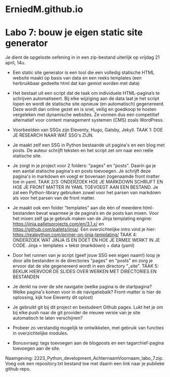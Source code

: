 # ErniedM.github.io

# Labo 7: bouw je eigen static site generator
Je dient de opgeloste oefening in in een zip-bestand uiterlijk op vrijdag 21 april, 14u. 

- Een static site generator is een tool die een volledig statische HTML website maakt op basis van data en een reeks templates (een herbruikbaar gedeelte html dat kan gemixt worden met data)

- Het bestaat uit een script dat de taak om individuele HTML-pagina’s te schrijven automatiseert. Bij elke wijziging aan de data laat je het script lopen en wordt de statische site opnieuw (en automatisch) gegenereerd. Deze wordt dan online gezet en is snel, veilig en goedkoop te hosten vergeleken met dynamische websites. Ze vormen dus een competitief alternatief voor content management systemen (CMS) zoals WordPress. 

- Voorbeelden van SSGs zijn Eleventy, Hugo, Gatsby, Jekyll. TAAK 1: DOE JE RESEARCH NAAR WAT SSG's ZIJN. 

- Je maakt zelf een SSG in Python bestaande uit pagina's en een blog met posts. De auteur schrijft teksten en het script zet om naar een reële statische site.

- Je zorgt in je project voor 2 folders: "pages" en  "posts". Daarin ga je een aantal statische pagina's en posts toevoegen. Je schrijft deze pagina's in markdown en voegt er bovenaan zogenaamde front matter toe in yaml. TAAK 2/3: ONDERZOEK HOE JE MARKDOWN SCHRIJFT EN HOE JE FRONT MATTER IN YAML TOEVOEGT AAN EEN BESTAND. Je zal een Python-library gebruiken zowel voor het parsen van markdown als voor het parsen van de front matter.

- Je maakt ook een folder "templates" aan die één of meerdere html-bestanden bevat waarmee je de pagina’s en de posts kan mixen. Voor het mixen zelf ga je gebruik maken van de Jinja templating engine: https://jinja.palletsprojects.com/en/3.1.x/ en https://github.com/pallets/jinja/. Een overzichtelijke intro vind je hier: https://realpython.com/primer-on-jinja-templating/ TAAK 4: ONDERZOEK WAT JINJA IS EN DOET EN HOE JE ERMEE WERKT IN JE CODE. Jinja = templates + tekst (markdown) + data (yaml)

- Door het runnen van je script (geef jouw SSG een eigen naam!) loop je door alle bestanden in de directories "pages" en "posts" en zorg je ervoor dat de site gegenereerd wordt in een directory "_site". TAAK 5: BEKIJK HIERVOOR DE SLIDES OVER WERKEN MET DIRECTORIES EN BESTANDEN

- Je denkt na over de site navigatie (welke pagina is de startpagina? Welke pagina's komen voor in de navigatiebalk? Front-matter is hier de oplossing, kijk hoe Eleventy dit oplost)

- Je gebruikt git bij dit project en bestudeert Github pages. Lukt het je om bij elke push naar de git provider de nieuwe versie van je site automatisch te laten verschijnen?

- Probeer zo verstandig mogelijk te ontwikkelen, met gebruik van functies in overzichtelijke modules.

- Bonusvraag: tags toevoegen aan de blogposts en een tagarchief-pagina toevoegen aan de site.

Naamgeving: 2223_Python_development_AchternaamVoornaam_labo_7.zip. Voeg ook een repository.txt bestand toe met daarin een link naar je publieke github repo. 